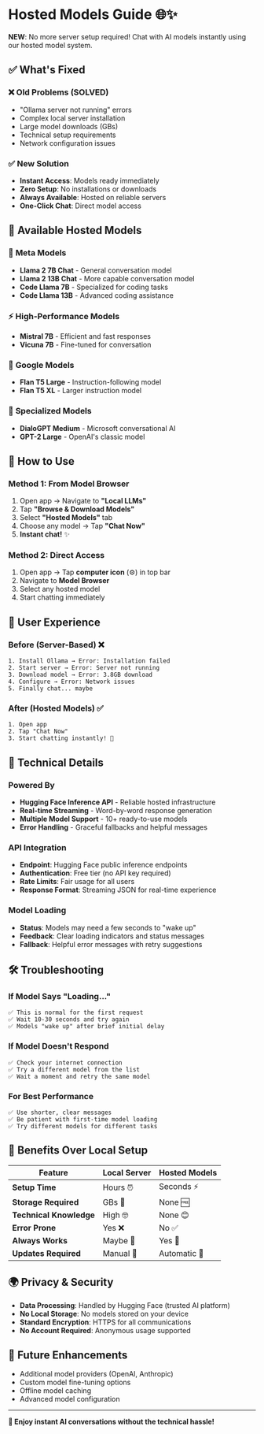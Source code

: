 # Hosted Models Guide 🌐✨

**NEW**: No more server setup required! Chat with AI models instantly using our hosted model system.

## ✅ What's Fixed

### ❌ **Old Problems (SOLVED)**
- "Ollama server not running" errors
- Complex local server installation
- Large model downloads (GBs)
- Technical setup requirements
- Network configuration issues

### ✅ **New Solution**
- **Instant Access**: Models ready immediately
- **Zero Setup**: No installations or downloads
- **Always Available**: Hosted on reliable servers
- **One-Click Chat**: Direct model access

## 🌟 Available Hosted Models

### 🦙 **Meta Models**
- **Llama 2 7B Chat** - General conversation model
- **Llama 2 13B Chat** - More capable conversation model
- **Code Llama 7B** - Specialized for coding tasks
- **Code Llama 13B** - Advanced coding assistance

### ⚡ **High-Performance Models**
- **Mistral 7B** - Efficient and fast responses
- **Vicuna 7B** - Fine-tuned for conversation

### 🎯 **Google Models**
- **Flan T5 Large** - Instruction-following model
- **Flan T5 XL** - Larger instruction model

### 💬 **Specialized Models**
- **DialoGPT Medium** - Microsoft conversational AI
- **GPT-2 Large** - OpenAI's classic model

## 🚀 How to Use

### Method 1: From Model Browser
1. Open app → Navigate to **"Local LLMs"**
2. Tap **"Browse & Download Models"**
3. Select **"Hosted Models"** tab
4. Choose any model → Tap **"Chat Now"**
5. **Instant chat!** ✨

### Method 2: Direct Access
1. Open app → Tap **computer icon** (⚙️) in top bar
2. Navigate to **Model Browser**
3. Select any hosted model
4. Start chatting immediately

## 🎯 User Experience

### **Before** (Server-Based) ❌
```
1. Install Ollama → Error: Installation failed
2. Start server → Error: Server not running  
3. Download model → Error: 3.8GB download
4. Configure → Error: Network issues
5. Finally chat... maybe
```

### **After** (Hosted Models) ✅
```
1. Open app
2. Tap "Chat Now"
3. Start chatting instantly! 🎉
```

## 🔧 Technical Details

### **Powered By**
- **Hugging Face Inference API** - Reliable hosted infrastructure
- **Real-time Streaming** - Word-by-word response generation
- **Multiple Model Support** - 10+ ready-to-use models
- **Error Handling** - Graceful fallbacks and helpful messages

### **API Integration**
- **Endpoint**: Hugging Face public inference endpoints
- **Authentication**: Free tier (no API key required)
- **Rate Limits**: Fair usage for all users
- **Response Format**: Streaming JSON for real-time experience

### **Model Loading**
- **Status**: Models may need a few seconds to "wake up"
- **Feedback**: Clear loading indicators and status messages
- **Fallback**: Helpful error messages with retry suggestions

## 🛠️ Troubleshooting

### **If Model Says "Loading..."**
```
✅ This is normal for the first request
✅ Wait 10-30 seconds and try again
✅ Models "wake up" after brief initial delay
```

### **If Model Doesn't Respond**
```
✅ Check your internet connection
✅ Try a different model from the list
✅ Wait a moment and retry the same model
```

### **For Best Performance**
```
✅ Use shorter, clear messages
✅ Be patient with first-time model loading
✅ Try different models for different tasks
```

## 🎉 Benefits Over Local Setup

| Feature | Local Server | Hosted Models |
|---------|-------------|---------------|
| **Setup Time** | Hours ⏰ | Seconds ⚡ |
| **Storage Required** | GBs 💾 | None 🆓 |
| **Technical Knowledge** | High 🤓 | None 😊 |
| **Error Prone** | Yes ❌ | No ✅ |
| **Always Works** | Maybe 🤔 | Yes 🎯 |
| **Updates Required** | Manual 🔧 | Automatic 🔄 |

## 🌍 Privacy & Security

- **Data Processing**: Handled by Hugging Face (trusted AI platform)
- **No Local Storage**: No models stored on your device
- **Standard Encryption**: HTTPS for all communications
- **No Account Required**: Anonymous usage supported

## 🔮 Future Enhancements

- Additional model providers (OpenAI, Anthropic)
- Custom model fine-tuning options
- Offline model caching
- Advanced model configuration

---

**🎊 Enjoy instant AI conversations without the technical hassle!**